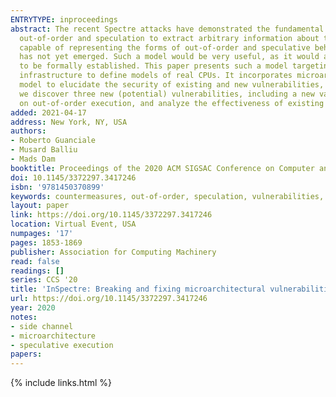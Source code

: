 ```yaml
---
ENTRYTYPE: inproceedings
abstract: The recent Spectre attacks have demonstrated the fundamental insecurity of current computer microarchitecture. The attacks use features like pipelining,
  out-of-order and speculation to extract arbitrary information about the memory contents of a process. A comprehensive formal microarchitectural model
  capable of representing the forms of out-of-order and speculative behavior that can meaningfully be implemented in a high performance pipelined architecture
  has not yet emerged. Such a model would be very useful, as it would allow the existence and non-existence of vulnerabilities, and soundness of countermeasures
  to be formally established. This paper presents such a model targeting single core processors. The model is intentionally very general and provides an
  infrastructure to define models of real CPUs. It incorporates microarchitectural features that underpin all known Spectre vulnerabilities. We use the
  model to elucidate the security of existing and new vulnerabilities, as well as to formally analyze the effectiveness of proposed countermeasures. Specifically,
  we discover three new (potential) vulnerabilities, including a new variant of Spectre v4, a vulnerability on speculative fetching, and a vulnerability
  on out-of-order execution, and analyze the effectiveness of existing countermeasures including constant time and serializing instructions.
added: 2021-04-17
address: New York, NY, USA
authors:
- Roberto Guanciale
- Musard Balliu
- Mads Dam
booktitle: Proceedings of the 2020 ACM SIGSAC Conference on Computer and Communications Security
doi: 10.1145/3372297.3417246
isbn: '9781450370899'
keywords: countermeasures, out-of-order, speculation, vulnerabilities, microarchitecture, verification, formal models
layout: paper
link: https://doi.org/10.1145/3372297.3417246
location: Virtual Event, USA
numpages: '17'
pages: 1853-1869
publisher: Association for Computing Machinery
read: false
readings: []
series: CCS '20
title: 'InSpectre: Breaking and fixing microarchitectural vulnerabilities by formal analysis'
url: https://doi.org/10.1145/3372297.3417246
year: 2020
notes:
- side channel
- microarchitecture
- speculative execution
papers:
---
```

{% include links.html %}
